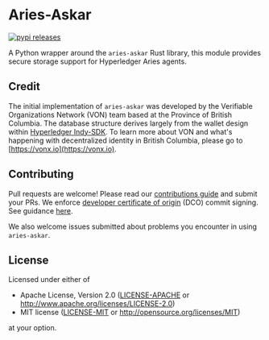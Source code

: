 # Aries-Askar

[![pypi releases](https://img.shields.io/pypi/v/aries_askar)](https://pypi.org/project/aries-askar/)

A Python wrapper around the `aries-askar` Rust library, this module provides secure storage support for Hyperledger Aries agents.

## Credit

The initial implementation of `aries-askar` was developed by the Verifiable Organizations Network (VON) team based at the Province of British Columbia. The database structure derives largely from the wallet design within [Hyperledger Indy-SDK](https://github.com/hyperledger/indy-sdk). To learn more about VON and what's happening with decentralized identity in British Columbia, please go to [https://vonx.io](https://vonx.io).

## Contributing

Pull requests are welcome! Please read our [contributions guide](https://github.com/hyperledger/aries-askar/blob/master/CONTRIBUTING.md) and submit your PRs. We enforce [developer certificate of origin](https://developercertificate.org/) (DCO) commit signing. See guidance [here](https://github.com/apps/dco).

We also welcome issues submitted about problems you encounter in using `aries-askar`.

## License

Licensed under either of

- Apache License, Version 2.0 ([LICENSE-APACHE](https://github.com/hyperledger/aries-askar/blob/master/LICENSE-APACHE) or http://www.apache.org/licenses/LICENSE-2.0)
- MIT license ([LICENSE-MIT](https://github.com/hyperledger/aries-askar/blob/master/LICENSE-MIT) or http://opensource.org/licenses/MIT)

at your option.
